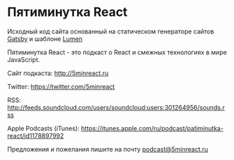 # Пятиминутка React

Исходный код сайта основанный на статическом генераторе сайтов [Gatsby](https://github.com/gatsbyjs/gatsby) и шаблоне [Lumen](https://github.com/wpioneer/gatsby-starter-lumen)

Пятиминутка React - это подкаст о React и смежных технологиях в мире JavaScript.

Сайт подкаста: http://5minreact.ru

Twitter: https://twitter.com/5minreact

RSS: http://feeds.soundcloud.com/users/soundcloud:users:301264956/sounds.rss

Apple Podcasts (iTunes): https://itunes.apple.com/ru/podcast/patiminutka-react/id1178897992

Предложения и пожелания пишите на почту [podcast@5minreact.ru](mailto:podcast@5minreact.ru)
